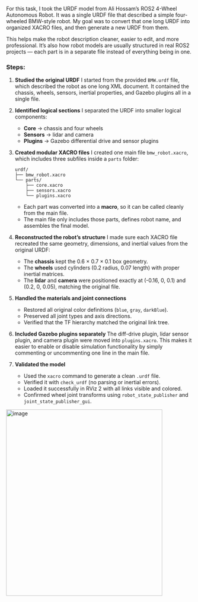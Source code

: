 For this task, I took the URDF model from Ali Hossam’s ROS2 4-Wheel Autonomous Robot. It was a single URDF file that described a simple four-wheeled BMW-style robot.
My goal was to convert that one long URDF into organized XACRO files, and then generate a new URDF from them.

This helps make the robot description cleaner, easier to edit, and more professional.
It’s also how robot models are usually structured in real ROS2 projects — each part is in a separate file instead of everything being in one.

### Steps:
1. **Studied the original URDF**
   I started from the provided `BMW.urdf` file, which described the robot as one long XML document. It contained the chassis, wheels, sensors, inertial properties, and Gazebo plugins all in a single file.

2. **Identified logical sections**
   I separated the URDF into smaller logical components:

   * **Core** → chassis and four wheels
   * **Sensors** → lidar and camera
   * **Plugins** → Gazebo differential drive and sensor plugins

3. **Created modular XACRO files**
   I created one main file `bmw_robot.xacro`, which includes three subfiles inside a `parts` folder:

   ```
   urdf/
   ├── bmw_robot.xacro
   └── parts/
       ├── core.xacro
       ├── sensors.xacro
       └── plugins.xacro
   ```

   * Each part was converted into a **macro**, so it can be called cleanly from the main file.
   * The main file only includes those parts, defines robot name, and assembles the final model.

4. **Reconstructed the robot’s structure**
   I made sure each XACRO file recreated the same geometry, dimensions, and inertial values from the original URDF:

   * The **chassis** kept the 0.6 × 0.7 × 0.1 box geometry.
   * The **wheels** used cylinders (0.2 radius, 0.07 length) with proper inertial matrices.
   * The **lidar** and **camera** were positioned exactly at (-0.16, 0, 0.1) and (0.2, 0, 0.05), matching the original file.

5. **Handled the materials and joint connections**

   * Restored all original color definitions (`blue`, `gray`, `darkBlue`).
   * Preserved all joint types and axis directions.
   * Verified that the TF hierarchy matched the original link tree.

6. **Included Gazebo plugins separately**
   The diff-drive plugin, lidar sensor plugin, and camera plugin were moved into `plugins.xacro`.
   This makes it easier to enable or disable simulation functionality by simply commenting or uncommenting one line in the main file.

7. **Validated the model**

   * Used the `xacro` command to generate a clean `.urdf` file.
   * Verified it with `check_urdf` (no parsing or inertial errors).
   * Loaded it successfully in RViz 2 with all links visible and colored.
   * Confirmed wheel joint transforms using `robot_state_publisher` and `joint_state_publisher_gui`.

  <img width="421" height="501" alt="image" src="https://github.com/user-attachments/assets/91cc7f5b-5250-4c47-b75d-f5470779e7fe" />

  
